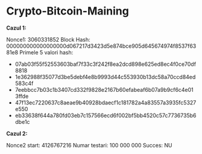 # Crypto-Bitcoin-Maining

**Cazul 1:**

Nonce1:  3060331852
Block Hash:  000000000000000000d067217d3423d5e874bce905d645674974f8537f6381e8
Primele 5 valori hash:
- 07ab03f55f52553603baf7f33c3f242f8ea2dcd898e625ed8ec4f0ce70df8818
- 1e362988f35077d3be5debf4e8b9993d44c553930b13dc58a70ccd84ed583c4f
- 7eebbcc7b03c1b3407cd332f9828e2167b60efabeaf6b07a9b9cf6c4e013ffde
- 47f13ec7220637c8aeae9b40928bdaecf1c181782a4a83557a3935fc5327e550
- eb33638f644a780fd03eb7c157566ecd6f002bf5bb4520c57c7736735b6dbe1c

**Cazul 2:**

Nonce2 start: 4126767216
Numar testari: 100 000 000
Succes: NU
